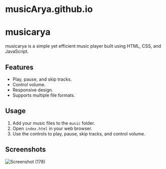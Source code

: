# musicArya.github.io

# musicarya

musicarya is a simple yet efficient music player built using HTML, CSS, and JavaScript.

## Features

- Play, pause, and skip tracks.
- Control volume.
- Responsive design.
- Supports multiple file formats.

## Usage

1. Add your music files to the `music` folder.
2. Open `index.html` in your web browser.
3. Use the controls to play, pause, skip tracks, and control volume.


## Screenshots
![Screenshot (178)](https://github.com/Dewarya/musicArya.github.io/assets/85952205/9544fb17-eaf9-4ca6-ab2a-1781c1ccf0bf)
